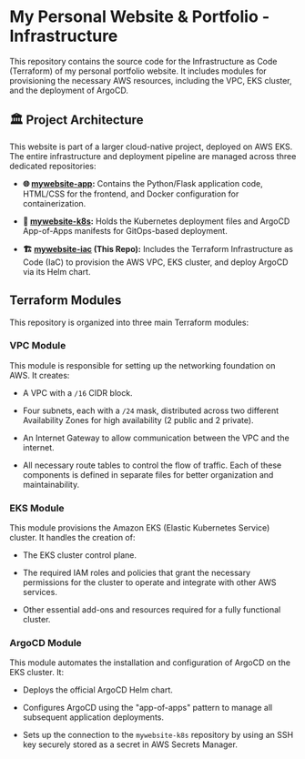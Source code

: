 # My Personal Website & Portfolio - Infrastructure

This repository contains the source code for the Infrastructure as Code (Terraform) of my personal portfolio website. It includes modules for provisioning the necessary AWS resources, including the VPC, EKS cluster, and the deployment of ArgoCD.

## 🏛️ Project Architecture

This website is part of a larger cloud-native project, deployed on AWS EKS. The entire infrastructure and deployment pipeline are managed across three dedicated repositories:

* **🌐 [mywebsite-app](https://github.com/liormilliger/mywebsite-app.git):** Contains the Python/Flask application code, HTML/CSS for the frontend, and Docker configuration for containerization.

* **🔧 [mywebsite-k8s](https://github.com/liormilliger/mywebsite-k8s.git):** Holds the Kubernetes deployment files and ArgoCD App-of-Apps manifests for GitOps-based deployment.

* **🏗️ [mywebsite-iac](https://github.com/liormilliger/mywebsite-iac.git) (This Repo):** Includes the Terraform Infrastructure as Code (IaC) to provision the AWS VPC, EKS cluster, and deploy ArgoCD via its Helm chart.

## Terraform Modules

This repository is organized into three main Terraform modules:

### VPC Module

This module is responsible for setting up the networking foundation on AWS. It creates:

* A VPC with a `/16` CIDR block.

* Four subnets, each with a `/24` mask, distributed across two different Availability Zones for high availability (2 public and 2 private).

* An Internet Gateway to allow communication between the VPC and the internet.

* All necessary route tables to control the flow of traffic.
  Each of these components is defined in separate files for better organization and maintainability.

### EKS Module

This module provisions the Amazon EKS (Elastic Kubernetes Service) cluster. It handles the creation of:

* The EKS cluster control plane.

* The required IAM roles and policies that grant the necessary permissions for the cluster to operate and integrate with other AWS services.

* Other essential add-ons and resources required for a fully functional cluster.

### ArgoCD Module

This module automates the installation and configuration of ArgoCD on the EKS cluster. It:

* Deploys the official ArgoCD Helm chart.

* Configures ArgoCD using the "app-of-apps" pattern to manage all subsequent application deployments.

* Sets up the connection to the `mywebsite-k8s` repository by using an SSH key securely stored as a secret in AWS Secrets Manager.